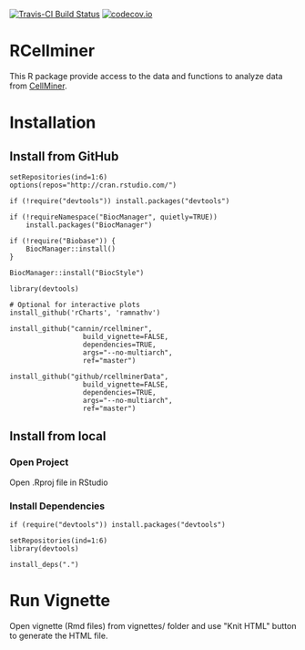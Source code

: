 [![Travis-CI Build Status](https://travis-ci.org/cannin/rcellminer.svg?branch=master)](https://travis-ci.org/cannin/rcellminer)
[![codecov.io](https://codecov.io/github/cannin/rcellminer/coverage.svg?branch=master)](https://codecov.io/github/cannin/rcellminer?branch=master)

# RCellminer

This R package provide access to the data and functions to analyze data from [CellMiner](http://discover.nci.nih.gov/cellminer).

# Installation

## Install from GitHub
    setRepositories(ind=1:6)
    options(repos="http://cran.rstudio.com/")

    if (!require("devtools")) install.packages("devtools")

    if (!requireNamespace("BiocManager", quietly=TRUE))
        install.packages("BiocManager")

    if (!require("Biobase")) {
        BiocManager::install()
    }

    BiocManager::install("BiocStyle")

    library(devtools)

    # Optional for interactive plots
    install_github('rCharts', 'ramnathv')

    install_github("cannin/rcellminer",
                      build_vignette=FALSE,
                      dependencies=TRUE,
                      args="--no-multiarch",
                      ref="master")

    install_github("github/rcellminerData",
                      build_vignette=FALSE,
                      dependencies=TRUE,
                      args="--no-multiarch",
                      ref="master")

## Install from local
### Open Project

Open .Rproj file in RStudio

### Install Dependencies
    if (require("devtools")) install.packages("devtools")

    setRepositories(ind=1:6)
    library(devtools)

    install_deps(".")

# Run Vignette

Open vignette (Rmd files) from vignettes/ folder and use "Knit HTML" button to generate the HTML file.

